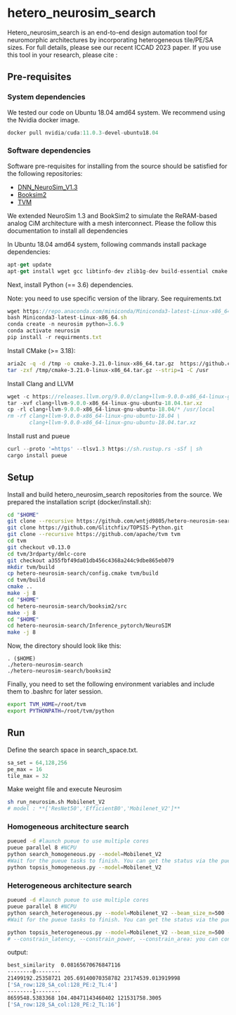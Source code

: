 # hetero_neurosim_search
Hetero_neurosim_search is an end-to-end design automation tool for neuromorphic architectures by incorporating heterogeneous tile/PE/SA sizes. For full details, please see our recent ICCAD 2023 paper.
If you use this tool in your research, please cite : 
## Pre-requisites

### System dependencies

We tested our code on Ubuntu 18.04 amd64 system. We recommend using the Nvidia docker image.

```jsx
docker pull nvidia/cuda:11.0.3-devel-ubuntu18.04
```

### Software dependencies

Software pre-requisites for installing from the source should be satisfied for the following repositories:

- [DNN_NeuroSim_V1.3](https://github.com/neurosim/DNN_NeuroSim_V1.3.git)
- [Booksim2](https://github.com/booksim/booksim2.git)
- [TVM](https://github.com/apache/tvm)

We extended NeuroSim 1.3 and BookSim2 to simulate the ReRAM-based analog CiM architecture with a mesh interconnect. Please the follow this documentation to install all dependencies

In Ubuntu 18.04 amd64 system, following commands install package dependencies:

```jsx
apt-get update
apt-get install wget gcc libtinfo-dev zlib1g-dev build-essential cmake libedit-dev libxml2-dev git python3-pip aria2 flex bison curl
```

Next, install Python (== 3.6) dependencies.

Note: you need to use specific version of the library. See requirements.txt

```jsx
wget https://repo.anaconda.com/miniconda/Miniconda3-latest-Linux-x86_64.sh
bash Miniconda3-latest-Linux-x86_64.sh
conda create -n neurosim python=3.6.9
conda activate neurosim
pip install -r requirments.txt
```

Install CMake (>= 3.18):

```bash
aria2c -q -d /tmp -o cmake-3.21.0-linux-x86_64.tar.gz  https://github.com/Kitware/CMake/releases/download/v3.21.0/cmake-3.21.0-linux-x86_64.tar.gz
tar -zxf /tmp/cmake-3.21.0-linux-x86_64.tar.gz --strip=1 -C /usr

```

Install Clang and LLVM

```jsx
wget -c https://releases.llvm.org/9.0.0/clang+llvm-9.0.0-x86_64-linux-gnu-ubuntu-18.04.tar.xz
tar -xvf clang+llvm-9.0.0-x86_64-linux-gnu-ubuntu-18.04.tar.xz
cp -rl clang+llvm-9.0.0-x86_64-linux-gnu-ubuntu-18.04/* /usr/local
rm -rf clang+llvm-9.0.0-x86_64-linux-gnu-ubuntu-18.04 \
       clang+llvm-9.0.0-x86_64-linux-gnu-ubuntu-18.04.tar.xz
```

Install rust and pueue

```jsx
curl --proto '=https' --tlsv1.3 https://sh.rustup.rs -sSf | sh
cargo install pueue
```

## Setup

Install and build hetero_neurosim_search repositories from the source. We prepared the installation script (docker/install.sh):

```bash
cd "$HOME"
git clone --recursive https://github.com/wntjd9805/hetero-neurosim-search.git
git clone https://github.com/Glitchfix/TOPSIS-Python.git
git clone --recursive https://github.com/apache/tvm tvm
cd tvm
git checkout v0.13.0
cd tvm/3rdparty/dmlc-core
git checkout a355fbf49da01db456c4368a244c9dbe865eb079
mkdir tvm/build
cp hetero-neurosim-search/config.cmake tvm/build
cd tvm/build
cmake ..
make -j 8
cd "$HOME"
cd hetero-neurosim-search/booksim2/src
make -j 8
cd "$HOME"
cd hetero-neurosim-search/Inference_pytorch/NeuroSIM
make -j 8
```

Now, the directory should look like this:

```
. ($HOME)
./hetero-neurosim-search
./hetero-neurosim-search/booksim2
```

Finally, you need to set the following environment variables and include them to .bashrc for later session.

```bash
export TVM_HOME=/root/tvm
export PYTHONPATH=/root/tvm/python
```

## Run

Define the search space in search_space.txt.

```jsx
sa_set = 64,128,256
pe_max = 16
tile_max = 32
```

Make weight file and execute Neurosim

```bash
sh run_neurosim.sh Mobilenet_V2
# model : **['ResNet50','EfficientB0','Mobilenet_V2']**
```

### Homogeneous architecture search

```bash
pueued -d #launch pueue to use multiple cores
pueue parallel 8 #NCPU
python search_homogeneous.py --model=Mobilenet_V2
#Wait for the pueue tasks to finish. You can get the status via the pueue command.
python topsis_homogeneous.py --model=Mobilenet_V2
```

### Heterogeneous architecture search

```bash
pueued -d #launch pueue to use multiple cores
pueue parallel 8 #NCPU
python search_heterogeneous.py --model=Mobilenet_V2 --beam_size_m=500 --beam_size_n=3 --weight_latency=1 --weight_power=1 --weight_area=1
#Wait for the pueue tasks to finish. You can get the status via the pueue command.

python topsis_heterogeneous.py --model=Mobilenet_V2 --beam_size_m=500 --beam_size_n=3 --weight_latency=1 --weight_power=1 --weight_area=1
# --constrain_latency, --constrain_power, --constrain_area: you can constraints on performance using this option
```

output:

```bash
best_similarity  0.08165670676847116
--------0--------
21499192.25358721 205.69140070358782 23174539.013919998
['SA_row:128_SA_col:128_PE:2_TL:4']
--------1--------
8659548.5383368 104.40471143460402 121531758.3005
['SA_row:128_SA_col:128_PE:2_TL:16']
```

